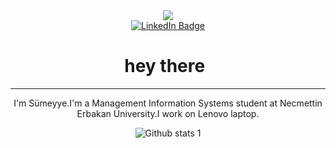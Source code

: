 

<div id="header" align="center">
<img src="https://media2.giphy.com/media/L1R1tvI9svkIWwpVYr/giphy.gif?cid=790b7611f459be776f966197377af408b5508cd2d9ab1fa7&rid=giphy.gif&ct=g"/>
  <div id="badges">
  <a href="https://www.linkedin.com/in/s%C3%BCmeyye-karaka%C5%9F-4153b4202/">
    <img src="https://img.shields.io/badge/LinkedIn-blue?style=for-the-badge&logo=linkedin&logoColor=white" alt="LinkedIn Badge"/>
  </a>
  <h1>
  hey there
  <img src="https://media.giphy.com/media/hvRJCLFzcasrR4ia7z/giphy.gif" width="4px" height= '10px'/>
</h1>
</div>
<hr>
 
I'm Sümeyye.I'm a Management Information Systems student at Necmettin Erbakan University.I work on Lenovo laptop.

![Github stats 1](https://github-readme-stats.vercel.app/api?username=krkssumeye&show_icons=true&theme=gradient) 


<!--
**krkssumeye/krkssumeye** is a ✨ _special_ ✨ repository because its `README.md` (this file) appears on your GitHub profile.

Here are some ideas to get you started:

- 🔭 I’m currently working on ...
- 🌱 I’m currently learning ...
- 👯 I’m looking to collabor![icons8-linkedin-circled](https://user-images.githubusercontent.com/78662905/173083804-79a66a89-8711-4af1-aa06-856030841366.gif)
ate on ...
- 🤔 I’m looking for help with ...
- 💬 Ask me about ...
- 📫 How to reach me: ...
- 😄 Pronouns: ...
- ⚡ Fun fact: ...
-->


